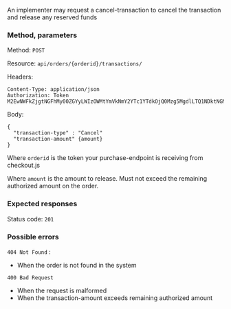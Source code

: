 An implementer may request a cancel-transaction to cancel the transaction and release any reserved funds

### Method, parameters
Method:    `POST`

Resource:  `api/orders/{orderid}/transactions/`

Headers:

    Content-Type: application/json
    Authorization: Token M2EwNWFkZjgtNGFhMy00ZGYyLWIzOWMtYmVkNmY2YTc1YTdkOjQ0Mzg5MgdlLTQ1NDktNGMxOC05Mjk5LTkyZjMxY2VhYTllNw==

Body:

    {
      "transaction-type" : "Cancel"
      "transaction-amount" {amount}
    }

Where `orderid` is the token your purchase-endpoint is receiving from checkout.js

Where `amount` is the amount to release. Must not exceed the remaining authorized amount on the order.

### Expected responses

Status code: `201`

### Possible errors
`404 Not Found` :
 * When the order is not found in the system

`400 Bad Request`
* When the request is malformed
* When the transaction-amount exceeds remaining authorized amount
